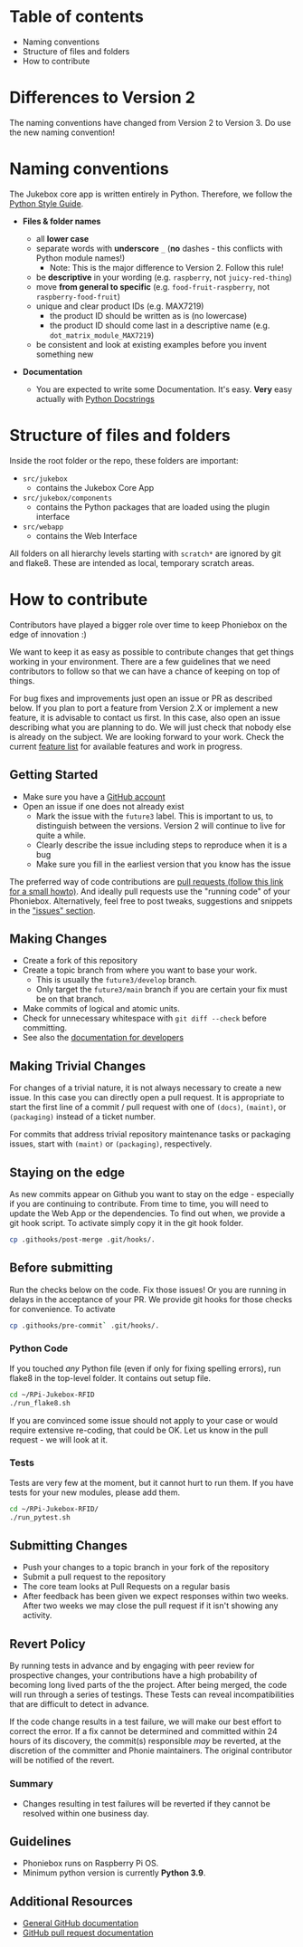 
# Table of contents

* Naming conventions
* Structure of files and folders
* How to contribute

# Differences to Version 2

The naming conventions have changed from Version 2 to Version 3. Do use the new naming convention!

# Naming conventions

The Jukebox core app is written entirely in Python. Therefore, we follow the [Python Style Guide](https://www.python.org/dev/peps/pep-0008/).

* **Files & folder names**
  * all **lower case**
  * separate words with **underscore** `_` (**no** dashes - this conflicts with Python module names!)
    * Note: This is the major difference to Version 2. Follow this rule!
  * be **descriptive** in your wording (e.g. `raspberry`, not `juicy-red-thing`)
  * move **from general to specific** (e.g. `food-fruit-raspberry`, not `raspberry-food-fruit`)
  * unique and clear product IDs (e.g. MAX7219)
    * the product ID should be written as is (no lowercase)
    * the product ID should come last in a descriptive name (e.g. `dot_matrix_module_MAX7219`)
  * be consistent and look at existing examples before you invent something new

* **Documentation**
  * You are expected to write some Documentation. It's easy. **Very** easy actually with [Python Docstrings](https://www.geeksforgeeks.org/python-docstrings/)
  
# Structure of files and folders

Inside the root folder or the repo, these folders are important:

* `src/jukebox`
  * contains the Jukebox Core App
* `src/jukebox/components`
  * contains the Python packages that are loaded using the plugin interface
* `src/webapp`
  * contains the Web Interface

All folders on all hierarchy levels starting with `scratch*` are ignored by git and flake8. These are intended
as local, temporary scratch areas.

# How to contribute

Contributors have played a bigger role over time to keep Phoniebox on the edge of innovation :)

We want to keep it as easy as possible to contribute changes that get things working in your environment.
There are a few guidelines that we need contributors to follow so that we can have a chance of keeping on top of things.

For bug fixes and improvements just open an issue or PR as described below. 
If you plan to port a feature from Version 2.X or implement a new feature, it is advisable to contact us first. 
In this case, also open an issue describing what you are planning to do. 
We will just check that nobody else is already on the subject. 
We are looking forward to your work. Check the current [feature list](documentation/developers/status.md) for available features and work in progress.

## Getting Started

* Make sure you have a [GitHub account](https://github.com/signup/free)
* Open an issue if one does not already exist
  * Mark the issue with the `future3` label. This is important to us, to distinguish between the versions.
    Version 2 will continue to live for quite a while.
  * Clearly describe the issue including steps to reproduce when it is a bug
  * Make sure you fill in the earliest version that you know has the issue

The preferred way of code contributions are [pull requests (follow this link for a small howto)](https://www.digitalocean.com/community/tutorials/how-to-create-a-pull-request-on-github).
And ideally pull requests use the "running code" of your Phoniebox.
Alternatively, feel free to post tweaks, suggestions and snippets in the ["issues" section](https://github.com/MiczFlor/RPi-Jukebox-RFID/issues).

## Making Changes

* Create a fork of this repository
* Create a topic branch from where you want to base your work.
  * This is usually the `future3/develop` branch.
  * Only target the `future3/main` branch if you are certain your fix must be on that
    branch.
* Make commits of logical and atomic units.
* Check for unnecessary whitespace with `git diff --check` before committing.
* See also the [documentation for developers](documentation/developers/README.md)

## Making Trivial Changes

For changes of a trivial nature, it is not always necessary to create a new issue. In this case
you can directly open a pull request. It is appropriate to start the first line of a
commit / pull request with one of  `(docs)`, `(maint)`, or `(packaging)` instead of a ticket
number.

For commits that address trivial repository maintenance tasks or packaging
issues, start with `(maint)` or `(packaging)`,
respectively.

## Staying on the edge

As new commits appear on Github you want to stay on the edge - especially if you are continuing to contribute.
From time to time, you will need to update the Web App or the dependencies. To find out when, we provide a
git hook script. To activate simply copy it in the git hook folder.

~~~bash
cp .githooks/post-merge .git/hooks/.
~~~

## Before submitting

Run the checks below on the code. Fix those issues! Or you are running in delays in the acceptance of your PR.
We provide git hooks for those checks for convenience. To activate

~~~bash
cp .githooks/pre-commit` .git/hooks/.
~~~

### Python Code

If you touched *any* Python file (even if only for fixing spelling errors), run flake8 in the top-level folder.
It contains out setup file.

~~~bash
cd ~/RPi-Jukebox-RFID
./run_flake8.sh
~~~

If you are convinced some issue should not apply to your case or would require extensive re-coding, that could be OK.
Let us know in the pull request - we will look at it.

### Tests

Tests are very few at the moment, but it cannot hurt to run them. If you have tests for your new modules, please add
them.

~~~bash
cd ~/RPi-Jukebox-RFID/
./run_pytest.sh
~~~

## Submitting Changes

* Push your changes to a topic branch in your fork of the repository
* Submit a pull request to the repository
* The core team looks at Pull Requests on a regular basis
* After feedback has been given we expect responses within two weeks. After two
  weeks we may close the pull request if it isn't showing any activity.

## Revert Policy

By running tests in advance and by engaging with peer review for prospective
changes, your contributions have a high probability of becoming long lived
parts of the the project. After being merged, the code will run through a
series of testings. These Tests can reveal incompatibilities that are difficult
to detect in advance.

If the code change results in a test failure, we will make our best effort to
correct the error. If a fix cannot be determined and committed within 24 hours
of its discovery, the commit(s) responsible _may_ be reverted, at the
discretion of the committer and Phonie maintainers.
The original contributor will be notified of the revert.

### Summary

* Changes resulting in test failures will be reverted if they cannot
  be resolved within one business day.

## Guidelines

* Phoniebox runs on Raspberry Pi OS. 
* Minimum python version is currently **Python 3.9**.

## Additional Resources

* [General GitHub documentation](https://help.github.com/)
* [GitHub pull request documentation](https://help.github.com/articles/creating-a-pull-request/)
